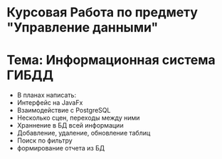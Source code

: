 # Курсовая Работа по предмету "Управление данными"
# Тема: Информационная система ГИБДД
- В планах написать:
- Интерфейс на JavaFx
- Взаимодействие с PostgreSQL
- Несколько сцен, переходы между ними
- Храннение в БД всей информации
- Добавление, удаление, обновление таблиц
- Поиск по фильтру
- формирование отчета из БД
